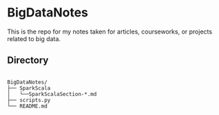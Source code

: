 # BigDataNotes

This is the repo for my notes taken for articles, courseworks, or projects related to big data.

## Directory


```

BigDataNotes/
├── SparkScala
│   └──SparkScalaSection-*.md
├── scripts.py
└── README.md

```